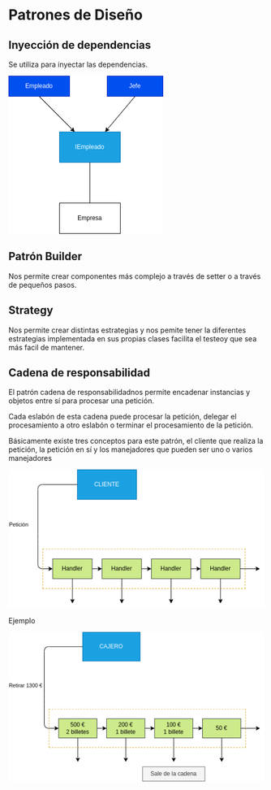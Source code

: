 # Patrones de Diseño

## Inyección de dependencias

Se utiliza para inyectar las dependencias.

![Diagrama](https://raw.githubusercontent.com/shamandul/Patrones/main/img/diagrama.png)

## Patrón Builder

Nos permite crear componentes más complejo a través de setter o a través de pequeños pasos.

## Strategy

Nos permite crear distintas estrategias y nos pemite tener la diferentes estrategias implementada en sus propias clases facilita el testeoy que sea más facil de mantener.

## Cadena de responsabilidad

El patrón cadena de responsabilidadnos permite encadenar instancias y objetos entre sí para procesar una petición.

Cada eslabón de esta cadena puede procesar la petición, delegar el procesamiento a otro eslabón o terminar el procesamiento de la petición.

Básicamente existe tres conceptos para este patrón, el cliente que realiza la petición, la petición en sí y los manejadores que pueden ser uno o varios manejadores

![Diagrama 2](https://raw.githubusercontent.com/shamandul/Patrones/main/img/diagrama2.png)

Ejemplo

![Diagrama 3](https://raw.githubusercontent.com/shamandul/Patrones/main/img/diagrama3.png)
